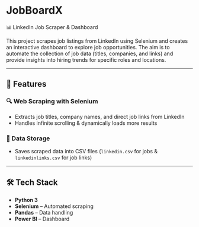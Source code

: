 # JobBoardX
📊 LinkedIn Job Scraper & Dashboard

This project scrapes job listings from LinkedIn using Selenium and creates an interactive dashboard to explore job opportunities. The aim is to automate the collection of job data (titles, companies, and links) and provide insights into hiring trends for specific roles and locations.

---

## 🚀 Features

### 🔍 Web Scraping with Selenium
- Extracts job titles, company names, and direct job links from LinkedIn  
- Handles infinite scrolling & dynamically loads more results  

### 📂 Data Storage
- Saves scraped data into CSV files (`linkedin.csv` for jobs & `linkedinlinks.csv` for job links)  

---

## 🛠️ Tech Stack
- **Python 3**  
- **Selenium** – Automated scraping  
- **Pandas** – Data handling  
- **Power BI** – Dashboard







